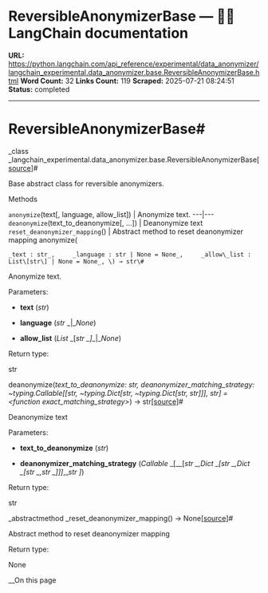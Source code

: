 # ReversibleAnonymizerBase — 🦜🔗 LangChain  documentation

**URL:** https://python.langchain.com/api_reference/experimental/data_anonymizer/langchain_experimental.data_anonymizer.base.ReversibleAnonymizerBase.html
**Word Count:** 32
**Links Count:** 119
**Scraped:** 2025-07-21 08:24:51
**Status:** completed

---

# ReversibleAnonymizerBase\#

_class _langchain\_experimental.data\_anonymizer.base.ReversibleAnonymizerBase[\[source\]](https://python.langchain.com/api_reference/_modules/langchain_experimental/data_anonymizer/base.html#ReversibleAnonymizerBase)\#     

Base abstract class for reversible anonymizers.

Methods

`anonymize`\(text\[, language, allow\_list\]\) | Anonymize text.   ---|---   `deanonymize`\(text\_to\_deanonymize\[, ...\]\) | Deanonymize text   `reset_deanonymizer_mapping`\(\) | Abstract method to reset deanonymizer mapping      anonymize\(

    _text : str_,     _language : str | None = None_,     _allow\_list : List\[str\] | None = None_, \) → str\#     

Anonymize text.

Parameters:     

  * **text** \(_str_\)

  * **language** \(_str_ _|__None_\)

  * **allow\_list** \(_List_ _\[__str_ _\]__|__None_\)

Return type:     

str

deanonymize\(_text\_to\_deanonymize: str, deanonymizer\_matching\_strategy: ~typing.Callable\[\[str, ~typing.Dict\[str, ~typing.Dict\[str, str\]\]\], str\] = <function exact\_matching\_strategy>_\) → str[\[source\]](https://python.langchain.com/api_reference/_modules/langchain_experimental/data_anonymizer/base.html#ReversibleAnonymizerBase.deanonymize)\#     

Deanonymize text

Parameters:     

  * **text\_to\_deanonymize** \(_str_\)

  * **deanonymizer\_matching\_strategy** \(_Callable_ _\[__\[__str_ _,__Dict_ _\[__str_ _,__Dict_ _\[__str_ _,__str_ _\]__\]__\]__,__str_ _\]_\)

Return type:     

str

_abstractmethod _reset\_deanonymizer\_mapping\(\) → None[\[source\]](https://python.langchain.com/api_reference/_modules/langchain_experimental/data_anonymizer/base.html#ReversibleAnonymizerBase.reset_deanonymizer_mapping)\#     

Abstract method to reset deanonymizer mapping

Return type:     

None

__On this page